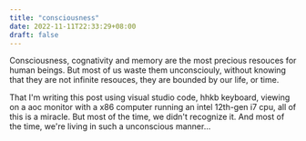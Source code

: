 ```yaml
---
title: "consciousness"
date: 2022-11-11T22:33:29+08:00
draft: false
---
```


Consciousness, cognativity and memory are the most precious resouces for human beings. But most of us waste them unconsciouly, without knowing that they are not infinite resouces, they are bounded by our life, or time.

That I'm writing this post using visual studio code, hhkb keyboard, viewing on a aoc monitor with a x86 computer running an intel 12th-gen i7 cpu, all of this is a miracle. But most of the time, we didn't recognize it.
And most of the time, we're living in such a unconscious manner...
